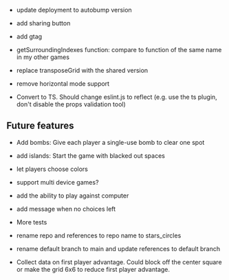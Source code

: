 - update deployment to autobump version
- add sharing button
- add gtag
- getSurroundingIndexes function: compare to function of the same name in my other games
- replace transposeGrid with the shared version
- remove horizontal mode support

- Convert to TS. Should change eslint.js to reflect (e.g. use the ts plugin, don't disable the props validation tool)

## Future features

- Add bombs: Give each player a single-use bomb to clear one spot
- add islands: Start the game with blacked out spaces
- let players choose colors
- support multi device games?
- add the ability to play against computer

- add message when no choices left
- More tests
- rename repo and references to repo name to stars_circles
- rename default branch to main and update references to default branch
- Collect data on first player advantage. Could block off the center square or make the grid 6x6 to reduce first player advantage.
